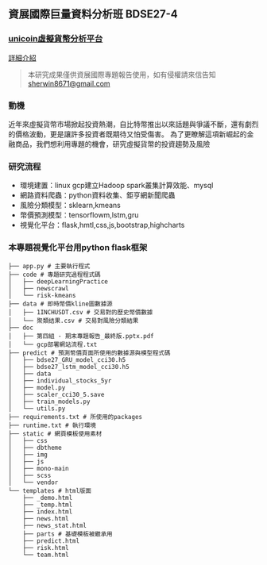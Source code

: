 ## 資展國際巨量資料分析班 BDSE27-4
### [unicoin虛擬貨幣分析平台](https://unicoin.ga)

[詳細介紹](https://github.com/yodumini/bdse27no4/blob/main/doc/%E7%AC%AC%E5%9B%9B%E7%B5%84%20-%20%E6%9C%9F%E6%9C%AB%E5%B0%88%E9%A1%8C%E5%A0%B1%E5%91%8A_%E6%9C%80%E7%B5%82%E7%89%88.pptx.pdf)

> 本研究成果僅供資展國際專題報告使用，如有侵權請來信告知
> sherwin8671@gmail.com

### 動機
近年來虛擬貨幣市場掀起投資熱潮，自比特幣推出以來話題與爭議不斷，還有劇烈的價格波動，更是讓許多投資者既期待又怕受傷害。
為了更瞭解這項新崛起的金融商品，我們想利用專題的機會，研究虛擬貨幣的投資趨勢及風險

### 研究流程
- 環境建置：linux gcp建立Hadoop spark叢集計算效能、mysql
- 網路資料爬蟲：python資料收集、鉅亨網新聞爬蟲
- 風險分類模型：sklearn,kmeans
- 幣價預測模型：tensorflowm,lstm,gru
- 視覺化平台：flask,hmtl,css,js,bootstrap,highcharts

### 本專題視覺化平台用python flask框架
```
├── app.py # 主要執行程式
├── code # 專題研究過程程式碼
│   ├── deepLearningPractice
│   ├── newscrawl
│   └── risk-kmeans
├── data # 即時幣價kline圖數據源
│   ├── 1INCHUSDT.csv # 交易對的歷史幣價數據
│   └── 聚類结果.csv # 交易對風險分類結果
├── doc
│   ├── 第四組 - 期末專題報告_最終版.pptx.pdf
│   └── gcp部署網站流程.txt
├── predict # 預測幣價頁面所使用的數據源與模型程式碼
│   ├── bdse27_GRU_model_cci30.h5
│   ├── bdse27_lstm_model_cci30.h5
│   ├── data
│   ├── individual_stocks_5yr
│   ├── model.py
│   ├── scaler_cci30_5.save
│   ├── train_models.py
│   └── utils.py
├── requirements.txt # 所使用的packages
├── runtime.txt # 執行環境
├── static # 網頁模板使用素材
│   ├── css
│   ├── dbtheme
│   ├── img
│   ├── js
│   ├── mono-main
│   ├── scss
│   └── vendor
└── templates # html版面
    ├── _demo.html
    ├── _temp.html
    ├── index.html
    ├── news.html
    ├── news_stat.html
    ├── parts # 基礎模板被繼承用
    ├── predict.html
    ├── risk.html
    └── team.html
```


